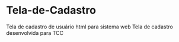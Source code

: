 # Tela-de-Cadastro
 Tela de cadastro de usuário html para sistema web
Tela de cadastro desenvolvida para TCC